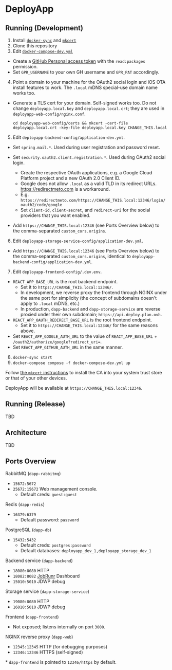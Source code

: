 # DeployApp 

## Running (Development)
1. Install [`docker-sync`](http://docker-sync.io/) and [`mkcert`](https://github.com/FiloSottile/mkcert)
2. Clone this repository
3. Edit [`docker-compose-dev.yml`](https://github.com/Transfusion/deployapp-platform/blob/dev/docker-compose-dev.yml)
- Create a [GitHub Personal access token](https://github.com/settings/tokens/) with the `read:packages` permission.
- Set `GPR_USERNAME` to your own GH username and `GPR_PAT` accordingly.
4. Point a domain to your machine for the OAuth2 social login and iOS OTA install features to work. The `.local` mDNS special-use domain name works too.
- Generate a TLS cert for your domain. Self-signed works too. Do not change `deployapp.local.key` and `deployapp.local.crt`; they are used in `deployapp-web-config/nginx.conf`.

      cd deployapp-web-config/certs && mkcert -cert-file deployapp.local.crt -key-file deployapp.local.key CHANGE_THIS.local

5. Edit `deployapp-backend-config/application-dev.yml`.
- Set `spring.mail.*`. Used during user registration and password reset.
- Set `security.oauth2.client.registration.*`. Used during OAuth2 social login.
  - Create the respective OAuth applications, e.g. a Google Cloud Platform project and a new OAuth 2.0 Client ID.
  - Google does not allow `.local` as a valid TLD in its redirect URLs. https://redirectmeto.com is a workaround.
  - E.g. `https://redirectmeto.com/https://CHANGE_THIS.local:12346/login/oauth2/code/google`
  - Set `client-id`, `client-secret`, and `redirect-uri` for the social providers that you want enabled.

- Add `https://CHANGE_THIS.local:12346` (see Ports Overview below) to the comma-separated `custom_cors.origins`.

6. Edit `deployapp-storage-service-config/application-dev.yml`.
- Add `https://CHANGE_THIS.local:12346` (see Ports Overview below) to the comma-separated `custom_cors.origins`, identical to `deployapp-backend-config/application-dev.yml`.

7. Edit `deployapp-frontend-config/.dev.env`.
- `REACT_APP_BASE_URL` is the root backend endpoint. 
  - Set it to `https://CHANGE_THIS.local:12346/`.
  - In development, we reverse proxy the frontend through NGINX under the same port for simplicity (the concept of subdomains doesn't apply to `.local` mDNS, etc.)
  - In production, `dapp-backend` and `dapp-storage-service` are reverse proxied under their own subdomain; `https://api.deploy.plan.ovh`.
- `REACT_APP_OAUTH_REDIRECT_BASE_URL` is the root frontend endpoint.
  - Set it to `https://CHANGE_THIS.local:12346/` for the same reasons above.
- Set `REACT_APP_GOOGLE_AUTH_URL` to the value of `REACT_APP_BASE_URL` + `/oauth2/authorize/google?redirect_uri=`.
- Set `REACT_APP_GITHUB_AUTH_URL` in the same manner.

8. `docker-sync start`
9. `docker-compose compose -f docker-compose-dev.yml up`

Follow [the `mkcert` instructions](https://github.com/FiloSottile/mkcert/blob/master/README.md) to install the CA into your system trust store or that of your other devices.

DeployApp will be available at `https://CHANGE_THIS.local:12346`.

## Running (Release)

TBD

## Architecture
TBD

## Ports Overview

RabbitMQ (`dapp-rabbitmq`)
- `15672:5672`
- `25672:15672` Web management console.
  - Default creds: `guest:guest`

Redis (`dapp-redis`)
- `16379:6379`
  - Default password: `password`

PostgreSQL (`dapp-db`)
- `15432:5432`
  - Default creds: `postgres:password`
  - Default databases: `deployapp_dev_1,deployapp_storage_dev_1`

Backend service (`dapp-backend`)
- `18080:8080` HTTP
- `18082:8082` [JobRunr](https://www.jobrunr.io/en/) Dashboard
- `15010:5010` JDWP debug

Storage service (`dapp-storage-service`)
- `19080:8080` HTTP
- `16010:5010` JDWP debug

Frontend (`dapp-frontend`)
- Not exposed; listens internally on port `3000`.

NGINX reverse proxy (`dapp-web`)
- `12345:12345` HTTP (for debugging purposes)
- `12346:12346` HTTPS (self-signed)

\* `dapp-frontend` is pointed to `12346/https` by default.
